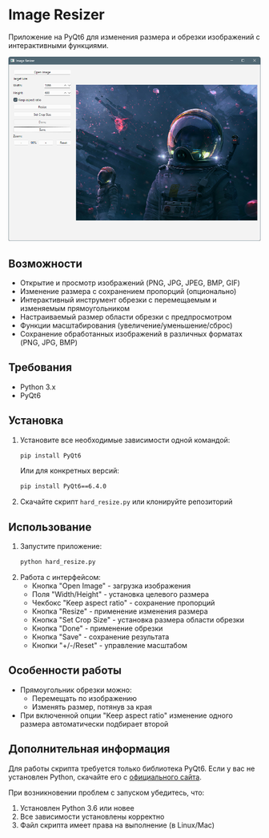 # Image Resizer

Приложение на PyQt6 для изменения размера и обрезки изображений с интерактивными функциями.

![Скриншот интерфейса](interface.png)

## Возможности

- Открытие и просмотр изображений (PNG, JPG, JPEG, BMP, GIF)
- Изменение размера с сохранением пропорций (опционально)
- Интерактивный инструмент обрезки с перемещаемым и изменяемым прямоугольником
- Настраиваемый размер области обрезки с предпросмотром
- Функции масштабирования (увеличение/уменьшение/сброс)
- Сохранение обработанных изображений в различных форматах (PNG, JPG, BMP)

## Требования

- Python 3.x
- PyQt6

## Установка

1. Установите все необходимые зависимости одной командой:
   ```bash
   pip install PyQt6
   ```

   Или для конкретных версий:
   ```bash
   pip install PyQt6==6.4.0
   ```

2. Скачайте скрипт `hard_resize.py` или клонируйте репозиторий

## Использование

1. Запустите приложение:
   ```bash
   python hard_resize.py
   ```
2. Работа с интерфейсом:
   - Кнопка "Open Image" - загрузка изображения
   - Поля "Width/Height" - установка целевого размера
   - Чекбокс "Keep aspect ratio" - сохранение пропорций
   - Кнопка "Resize" - применение изменения размера
   - Кнопка "Set Crop Size" - установка размера области обрезки
   - Кнопка "Done" - применение обрезки
   - Кнопка "Save" - сохранение результата
   - Кнопки "+/-/Reset" - управление масштабом

## Особенности работы

- Прямоугольник обрезки можно:
  - Перемещать по изображению
  - Изменять размер, потянув за края
- При включенной опции "Keep aspect ratio" изменение одного размера автоматически подбирает второй


## Дополнительная информация

Для работы скрипта требуется только библиотека PyQt6. Если у вас не установлен Python, скачайте его с [официального сайта](https://www.python.org/downloads/).

При возникновении проблем с запуском убедитесь, что:
1. Установлен Python 3.6 или новее
2. Все зависимости установлены корректно
3. Файл скрипта имеет права на выполнение (в Linux/Mac)
